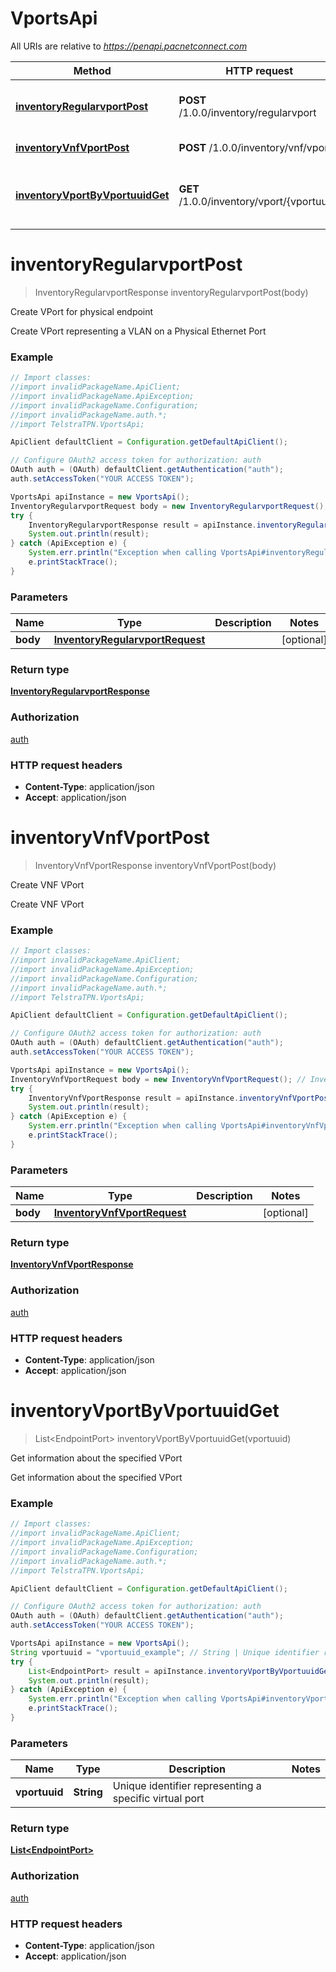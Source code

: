 # VportsApi

All URIs are relative to *https://penapi.pacnetconnect.com*

Method | HTTP request | Description
------------- | ------------- | -------------
[**inventoryRegularvportPost**](VportsApi.md#inventoryRegularvportPost) | **POST** /1.0.0/inventory/regularvport | Create VPort for physical endpoint
[**inventoryVnfVportPost**](VportsApi.md#inventoryVnfVportPost) | **POST** /1.0.0/inventory/vnf/vport | Create VNF VPort
[**inventoryVportByVportuuidGet**](VportsApi.md#inventoryVportByVportuuidGet) | **GET** /1.0.0/inventory/vport/{vportuuid} | Get information about the specified VPort


<a name="inventoryRegularvportPost"></a>
# **inventoryRegularvportPost**
> InventoryRegularvportResponse inventoryRegularvportPost(body)

Create VPort for physical endpoint

Create VPort representing a VLAN on a Physical Ethernet Port

### Example
```java
// Import classes:
//import invalidPackageName.ApiClient;
//import invalidPackageName.ApiException;
//import invalidPackageName.Configuration;
//import invalidPackageName.auth.*;
//import TelstraTPN.VportsApi;

ApiClient defaultClient = Configuration.getDefaultApiClient();

// Configure OAuth2 access token for authorization: auth
OAuth auth = (OAuth) defaultClient.getAuthentication("auth");
auth.setAccessToken("YOUR ACCESS TOKEN");

VportsApi apiInstance = new VportsApi();
InventoryRegularvportRequest body = new InventoryRegularvportRequest(); // InventoryRegularvportRequest | 
try {
    InventoryRegularvportResponse result = apiInstance.inventoryRegularvportPost(body);
    System.out.println(result);
} catch (ApiException e) {
    System.err.println("Exception when calling VportsApi#inventoryRegularvportPost");
    e.printStackTrace();
}
```

### Parameters

Name | Type | Description  | Notes
------------- | ------------- | ------------- | -------------
 **body** | [**InventoryRegularvportRequest**](InventoryRegularvportRequest.md)|  | [optional]

### Return type

[**InventoryRegularvportResponse**](InventoryRegularvportResponse.md)

### Authorization

[auth](../README.md#auth)

### HTTP request headers

 - **Content-Type**: application/json
 - **Accept**: application/json

<a name="inventoryVnfVportPost"></a>
# **inventoryVnfVportPost**
> InventoryVnfVportResponse inventoryVnfVportPost(body)

Create VNF VPort

Create VNF VPort

### Example
```java
// Import classes:
//import invalidPackageName.ApiClient;
//import invalidPackageName.ApiException;
//import invalidPackageName.Configuration;
//import invalidPackageName.auth.*;
//import TelstraTPN.VportsApi;

ApiClient defaultClient = Configuration.getDefaultApiClient();

// Configure OAuth2 access token for authorization: auth
OAuth auth = (OAuth) defaultClient.getAuthentication("auth");
auth.setAccessToken("YOUR ACCESS TOKEN");

VportsApi apiInstance = new VportsApi();
InventoryVnfVportRequest body = new InventoryVnfVportRequest(); // InventoryVnfVportRequest | 
try {
    InventoryVnfVportResponse result = apiInstance.inventoryVnfVportPost(body);
    System.out.println(result);
} catch (ApiException e) {
    System.err.println("Exception when calling VportsApi#inventoryVnfVportPost");
    e.printStackTrace();
}
```

### Parameters

Name | Type | Description  | Notes
------------- | ------------- | ------------- | -------------
 **body** | [**InventoryVnfVportRequest**](InventoryVnfVportRequest.md)|  | [optional]

### Return type

[**InventoryVnfVportResponse**](InventoryVnfVportResponse.md)

### Authorization

[auth](../README.md#auth)

### HTTP request headers

 - **Content-Type**: application/json
 - **Accept**: application/json

<a name="inventoryVportByVportuuidGet"></a>
# **inventoryVportByVportuuidGet**
> List&lt;EndpointPort&gt; inventoryVportByVportuuidGet(vportuuid)

Get information about the specified VPort

Get information about the specified VPort

### Example
```java
// Import classes:
//import invalidPackageName.ApiClient;
//import invalidPackageName.ApiException;
//import invalidPackageName.Configuration;
//import invalidPackageName.auth.*;
//import TelstraTPN.VportsApi;

ApiClient defaultClient = Configuration.getDefaultApiClient();

// Configure OAuth2 access token for authorization: auth
OAuth auth = (OAuth) defaultClient.getAuthentication("auth");
auth.setAccessToken("YOUR ACCESS TOKEN");

VportsApi apiInstance = new VportsApi();
String vportuuid = "vportuuid_example"; // String | Unique identifier representing a specific virtual port
try {
    List<EndpointPort> result = apiInstance.inventoryVportByVportuuidGet(vportuuid);
    System.out.println(result);
} catch (ApiException e) {
    System.err.println("Exception when calling VportsApi#inventoryVportByVportuuidGet");
    e.printStackTrace();
}
```

### Parameters

Name | Type | Description  | Notes
------------- | ------------- | ------------- | -------------
 **vportuuid** | **String**| Unique identifier representing a specific virtual port |

### Return type

[**List&lt;EndpointPort&gt;**](EndpointPort.md)

### Authorization

[auth](../README.md#auth)

### HTTP request headers

 - **Content-Type**: application/json
 - **Accept**: application/json

